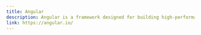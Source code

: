 ```yaml
---
title: Angular
description: Angular is a framework designed for building high-performance cross-platform JavaScript applications.
link: https://angular.io/
---
```



